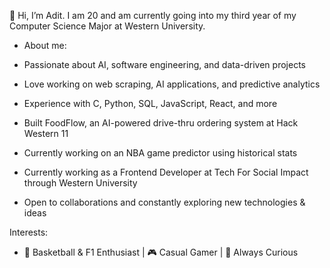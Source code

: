 👋 Hi, I’m Adit. I am 20 and am currently going into my third year of my Computer Science Major at Western University.


- About me:

- Passionate about AI, software engineering, and data-driven projects</br>
- Love working on web scraping, AI applications, and predictive analytics</br>
- Experience with C, Python, SQL, JavaScript, React, and more</br>
- Built FoodFlow, an AI-powered drive-thru ordering system at Hack Western 11</br>
- Currently working on an NBA game predictor using historical stats</br>
- Currently working as a Frontend Developer at Tech For Social Impact through Western University</br>
- Open to collaborations and constantly exploring new technologies & ideas</br>


Interests:
- 🏀 Basketball & F1 Enthusiast | 🎮 Casual Gamer | 🔎 Always Curious
